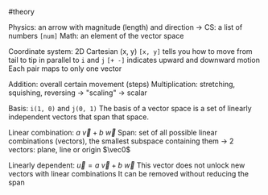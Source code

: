#theory 

Physics: an arrow with magnitude (length) and direction ->
CS: a list of numbers `[num]`
Math: an element of the vector space

Coordinate system: 2D Cartesian (x, y)
`[x, y]` tells you how to move from tail to tip in parallel to `i` and `j`
`[+ -]` indicates upward and downward motion
Each pair maps to only one vector

Addition: overall certain movement (steps)
Multiplication: stretching, squishing, reversing -> "scaling" -> scalar

Basis: `i(1, 0)` and `j(0, 1)`
	The basis of a vector space is a set of linearly independent vectors that span that space.

Linear combination: $a \ \vec v + b \ \vec w$ 
	Span: set of all possible linear combinations (vectors), the smallest subspace containing them
	-> 2 vectors: plane, line or origin $\vec0$ 

Linearly dependent: $\vec u = a \ \vec v + b \ \vec w$ 
	This vector does not unlock new vectors with linear combinations
	It can be removed without reducing the span